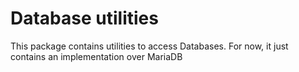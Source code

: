 # Database utilities
This package contains utilities to access Databases. For now, it just contains an implementation over MariaDB
